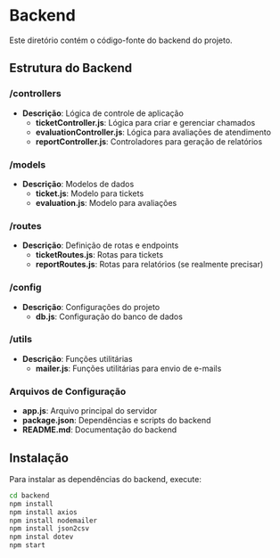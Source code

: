 # Backend

Este diretório contém o código-fonte do backend do projeto.

## Estrutura do Backend

### /controllers
- **Descrição**: Lógica de controle de aplicação
  - **ticketController.js**: Lógica para criar e gerenciar chamados
  - **evaluationController.js**: Lógica para avaliações de atendimento
  - **reportController.js**: Controladores para geração de relatórios

### /models
- **Descrição**: Modelos de dados
  - **ticket.js**: Modelo para tickets
  - **evaluation.js**: Modelo para avaliações

### /routes
- **Descrição**: Definição de rotas e endpoints
  - **ticketRoutes.js**: Rotas para tickets
  - **reportRoutes.js**: Rotas para relatórios (se realmente precisar)

### /config
- **Descrição**: Configurações do projeto
  - **db.js**: Configuração do banco de dados

### /utils
- **Descrição**: Funções utilitárias
  - **mailer.js**: Funções utilitárias para envio de e-mails

### Arquivos de Configuração
- **app.js**: Arquivo principal do servidor
- **package.json**: Dependências e scripts do backend
- **README.md**: Documentação do backend


## Instalação

Para instalar as dependências do backend, execute:

```bash
cd backend
npm install
npm install axios
npm install nodemailer
npm install json2csv
npm instal dotev
npm start